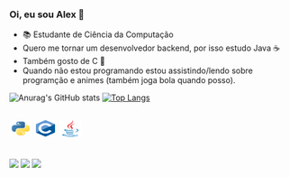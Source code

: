 ### Oi, eu sou Alex 👋

- 📚 Estudante de Ciência da Computação
- Quero me tornar um desenvolvedor backend, por isso estudo Java ☕
- Também gosto de C 💙
- Quando não estou programando estou assistindo/lendo sobre programção e animes (também joga bola quando posso).

![Anurag's GitHub stats](https://github-readme-stats.vercel.app/api?username=AlexReisC&count_private=true&show_icons=true&theme=algolia)
[![Top Langs](https://github-readme-stats.vercel.app/api/top-langs/?username=AlexReisC&theme=algolia)](https://github.com/anuraghazra/github-readme-stats)

<div style="display: inline_block"><br>
  <img align="center" alt="Alex-Python" height="30" width="40" src="https://raw.githubusercontent.com/devicons/devicon/master/icons/python/python-original.svg">
  <img align="center" alt="Alex-Csharp" height="30" width="40" src="https://raw.githubusercontent.com/devicons/devicon/master/icons/c/c-original.svg">
  <img align="center" alt="Alex-Java" height="30" width="40" src="https://raw.githubusercontent.com/devicons/devicon/master/icons/java/java-original.svg">
</div>

#

<div>
    <a href="https://www.instagram.com/c_alexreis/" target="_blank"><img src="https://img.shields.io/badge/-Instagram-%23E4405F?style=for-the-badge&logo=instagram&logoColor=white"></a> 
    <a href = "mailto:reisc2018@gmail.com"><img src="https://img.shields.io/badge/-Gmail-%23333?style=for-the-badge&logo=gmail&logoColor=white" target="_blank"></a>
   <a href="https://www.linkedin.com/in/alex-reis-cavalcante/" target="_blank"><img src="https://img.shields.io/badge/-LinkedIn-%230077B5?style=for-the-badge&logo=linkedin&logoColor=white" target="_blank"></a> 
</div>
